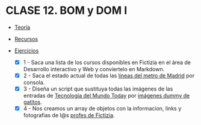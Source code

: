 # CLASE 12. BOM y DOM I

-   [Teoría](https://github.com/beatrizsmerino/Master-en-Programacion-FullStack-con-JavaScript-y-Node.js_ed4/blob/master/teoria/clase12.md)

-   [Recursos](https://github.com/beatrizsmerino/Master-en-Programacion-FullStack-con-JavaScript-y-Node.js_ed4/blob/master/recursos/clase12.md)

-   [Ejercicios](https://github.com/beatrizsmerino/Master-en-Programacion-FullStack-con-JavaScript-y-Node.js_ed4/blob/master/teoria/clase12.md#ejercicios)
    -   [x] 1 - Saca una lista de los cursos disponibles en Fictizia en el área de Desarrollo interactivo y Web y conviertelo en Markdown.
    -   [x] 2 - Saca el estado actual de todas las [líneas del metro de Madrid](https://www.metromadrid.es/es/index.html) por consola.
    -   [x] 3 - Diseña un script que sustituya todas las imágenes de las entradas de [Tecnología del Mundo Today](http://www.elmundotoday.com/noticias/tecnologia/) por [imágenes dummy de gatitos](https://placekitten.com/).
    -   [x] 4 - Nos creamos un array de objetos con la informacion, links y fotografias de l@s [profes de Fictizia](https://www.fictizia.com/profesorado).
